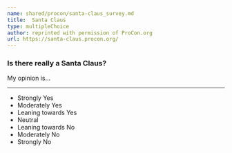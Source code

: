 ```yaml
---
name: shared/procon/santa-claus_survey.md
title:  Santa Claus 
type: multipleChoice
author: reprinted with permission of ProCon.org
url: https://santa-claus.procon.org/ 
---
```


###  Is there really a Santa Claus?

My opinion is...

---

- Strongly Yes
- Moderately Yes
- Leaning towards Yes
- Neutral
- Leaning towards No
- Moderately No
- Strongly No

